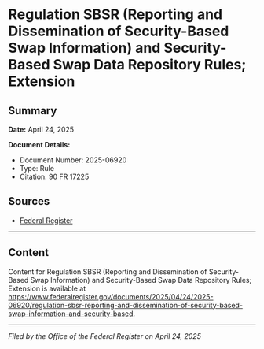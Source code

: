 # Regulation SBSR (Reporting and Dissemination of Security-Based Swap Information) and Security-Based Swap Data Repository Rules; Extension

## Summary

**Date:** April 24, 2025

**Document Details:**
- Document Number: 2025-06920
- Type: Rule
- Citation: 90 FR 17225

## Sources
- [Federal Register](https://www.federalregister.gov/documents/2025/04/24/2025-06920/regulation-sbsr-reporting-and-dissemination-of-security-based-swap-information-and-security-based)

---

## Content

Content for Regulation SBSR (Reporting and Dissemination of Security-Based Swap Information) and Security-Based Swap Data Repository Rules; Extension is available at https://www.federalregister.gov/documents/2025/04/24/2025-06920/regulation-sbsr-reporting-and-dissemination-of-security-based-swap-information-and-security-based.

---

*Filed by the Office of the Federal Register on April 24, 2025*
